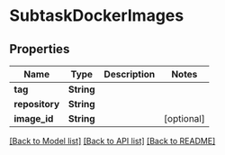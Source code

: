 # SubtaskDockerImages

## Properties
Name | Type | Description | Notes
------------ | ------------- | ------------- | -------------
**tag** | **String** |  | 
**repository** | **String** |  | 
**image_id** | **String** |  | [optional] 

[[Back to Model list]](../README.md#documentation-for-models) [[Back to API list]](../README.md#documentation-for-api-endpoints) [[Back to README]](../README.md)



